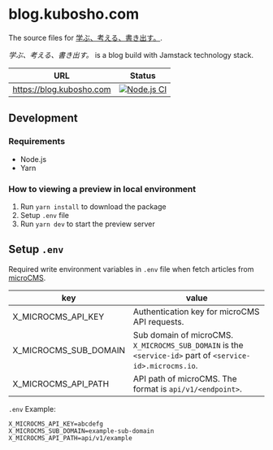 # blog.kubosho.com

The source files for [学ぶ、考える、書き出す。](blog.kubosho.com).

*学ぶ、考える、書き出す。* is a blog build with Jamstack technology stack.

| URL | Status |
| --- | --- |
| https://blog.kubosho.com | [![Node.js CI](https://github.com/kubosho/blog.kubosho.com/actions/workflows/blog.yml/badge.svg)](https://github.com/kubosho/blog.kubosho.com/actions/workflows/blog.yml) |

## Development

### Requirements

- Node.js
- Yarn

### How to viewing a preview in local environment

1. Run `yarn install` to download the package
2. Setup `.env` file
3. Run `yarn dev` to start the preview server

## Setup `.env`

Required write environment variables in `.env` file when fetch articles from [microCMS](https://microcms.io/).

| key | value |
| --- | --- |
| X_MICROCMS_API_KEY | Authentication key for microCMS API requests. |
| X_MICROCMS_SUB_DOMAIN | Sub domain of microCMS. `X_MICROCMS_SUB_DOMAIN` is the `<service-id>` part of `<service-id>.microcms.io`. |
| X_MICROCMS_API_PATH | API path of microCMS. The format is `api/v1/<endpoint>`. |

`.env` Example:

```
X_MICROCMS_API_KEY=abcdefg
X_MICROCMS_SUB_DOMAIN=example-sub-domain
X_MICROCMS_API_PATH=api/v1/example
```
